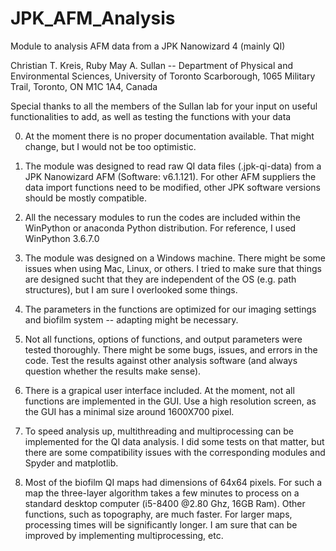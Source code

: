 # JPK_AFM_Analysis
Module to analysis AFM data from a JPK Nanowizard 4 (mainly QI) 

Christian T. Kreis, Ruby May A. Sullan -- Department of Physical and Environmental Sciences, University of Toronto Scarborough, 1065 Military Trail, Toronto, ON M1C 1A4, Canada

Special thanks to all the members of the Sullan lab for your input on useful functionalities to add, as well as testing the functions with your data


0. At the moment there is no proper documentation available. That might change, but I would not be too optimistic.

1. The module was designed to read raw QI data files (.jpk-qi-data) from a JPK Nanowizard AFM (Software: v6.1.121). For other AFM suppliers the data import functions need to be modified, other JPK software versions should be mostly compatible.

2. All the necessary modules to run the codes are included within the WinPython or anaconda Python distribution. For reference, I used WinPython 3.6.7.0

3. The module was designed on a Windows machine. There might be some issues when using Mac, Linux, or others. I tried to make sure that things are designed sucht that they are independent of the OS (e.g. path structures), but I am sure I overlooked some things.

4. The parameters in the functions are optimized for our imaging settings and biofilm system -- adapting might be necessary.

5. Not all functions, options of functions, and output parameters were tested thoroughly. There might be some bugs, issues, and errors in the code. Test the results against other analysis software (and always question whether the results make sense).

6. There is a grapical user interface included. At the moment, not all functions are implemented in the GUI. Use a high resolution screen, as the GUI has a minimal size around 1600X700 pixel.

7. To speed analysis up, multithreading and multiprocessing can be implemented for the QI data analysis. I did some tests on that matter, but there are some compatibility issues with the corresponding modules and Spyder and matplotlib.

8. Most of the biofilm QI maps had dimensions of 64x64 pixels. For such a map the three-layer algorithm takes a few minutes to process on a standard desktop computer (i5-8400 @2.80 Ghz, 16GB Ram). Other functions, such as topography, are much faster. For larger maps, processing times will be significantly longer. I am sure that can be improved by implementing multiprocessing, etc.






